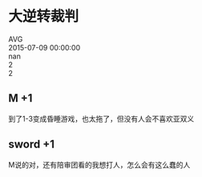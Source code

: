 



# 大逆转裁判
  
AVG  
2015-07-09 00:00:00  
nan  
2  
2
## M +1


到了1-3变成昏睡游戏，也太拖了，但没有人会不喜欢亚双义
## sword +1


M说的对，还有陪审团看的我想打人，怎么会有这么蠢的人